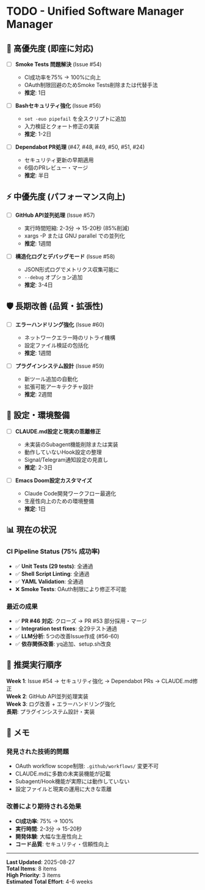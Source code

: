 # TODO - Unified Software Manager Manager

## 🚨 高優先度 (即座に対応)

- [ ] **Smoke Tests 問題解決** (Issue #54)
  - CI成功率を75% → 100%に向上
  - OAuth制限回避のためSmoke Tests削除または代替手法
  - **推定**: 1日

- [ ] **Bashセキュリティ強化** (Issue #56)
  - `set -euo pipefail` を全スクリプトに追加
  - 入力検証とクォート修正の実装
  - **推定**: 1-2日

- [ ] **Dependabot PR処理** (#47, #48, #49, #50, #51, #24)
  - セキュリティ更新の早期適用
  - 6個のPRレビュー・マージ
  - **推定**: 半日

## ⚡ 中優先度 (パフォーマンス向上)

- [ ] **GitHub API並列処理** (Issue #57)
  - 実行時間短縮: 2-3分 → 15-20秒 (85%削減)
  - xargs -P または GNU parallel での並列化
  - **推定**: 1週間

- [ ] **構造化ログとデバッグモード** (Issue #58)
  - JSON形式ログでメトリクス収集可能に
  - `--debug` オプション追加
  - **推定**: 3-4日

## 🛡️ 長期改善 (品質・拡張性)

- [ ] **エラーハンドリング強化** (Issue #60)
  - ネットワークエラー時のリトライ機構
  - 設定ファイル検証の包括化
  - **推定**: 1週間

- [ ] **プラグインシステム設計** (Issue #59)
  - 新ツール追加の自動化
  - 拡張可能アーキテクチャ設計
  - **推定**: 2週間

## 🔧 設定・環境整備

- [ ] **CLAUDE.md設定と現実の乖離修正**
  - 未実装のSubagent機能削除または実装
  - 動作していないHook設定の整理
  - Signal/Telegram通知設定の見直し
  - **推定**: 2-3日

- [ ] **Emacs Doom設定カスタマイズ**
  - Claude Code開発ワークフロー最適化
  - 生産性向上のための環境整備
  - **推定**: 1日

## 📊 現在の状況

### CI Pipeline Status (75% 成功率)
- ✅ **Unit Tests (29 tests)**: 全通過
- ✅ **Shell Script Linting**: 全通過
- ✅ **YAML Validation**: 全通過
- ❌ **Smoke Tests**: OAuth制限により修正不可能

### 最近の成果
- ✅ **PR #46 対応**: クローズ → PR #53 部分採用・マージ
- ✅ **Integration test fixes**: 全29テスト通過
- ✅ **LLM分析**: 5つの改善Issue作成 (#56-60)
- ✅ **依存関係改善**: yq追加、setup.sh改良

## 🎯 推奨実行順序

**Week 1**: Issue #54 → セキュリティ強化 → Dependabot PRs → CLAUDE.md修正  
**Week 2**: GitHub API並列処理実装  
**Week 3**: ログ改善 + エラーハンドリング強化  
**長期**: プラグインシステム設計・実装

## 📝 メモ

### 発見された技術的問題
- OAuth workflow scope制限: `.github/workflows/` 変更不可
- CLAUDE.mdに多数の未実装機能が記載
- Subagent/Hook機能が実際には動作していない
- 設定ファイルと現実の運用に大きな乖離

### 改善により期待される効果
- **CI成功率**: 75% → 100%
- **実行時間**: 2-3分 → 15-20秒
- **開発体験**: 大幅な生産性向上
- **コード品質**: セキュリティ・信頼性向上

---

**Last Updated**: 2025-08-27  
**Total Items**: 8 items  
**High Priority**: 3 items  
**Estimated Total Effort**: 4-6 weeks